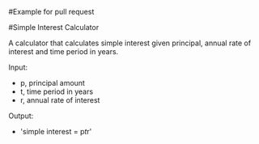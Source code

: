 #Example for pull request

#Simple Interest Calculator

A calculator that calculates simple interest given principal, annual rate of interest and time period in years.

Input:

  - p, principal amount
  - t, time period in years
  - r, annual rate of interest

    
 Output: 
   - 'simple interest = p*t*r'


